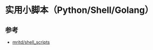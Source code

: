# 实用小脚本（Python/Shell/Golang）


## 参考

- [mritd/shell_scripts](https://github.com/mritd/shell_scripts)
